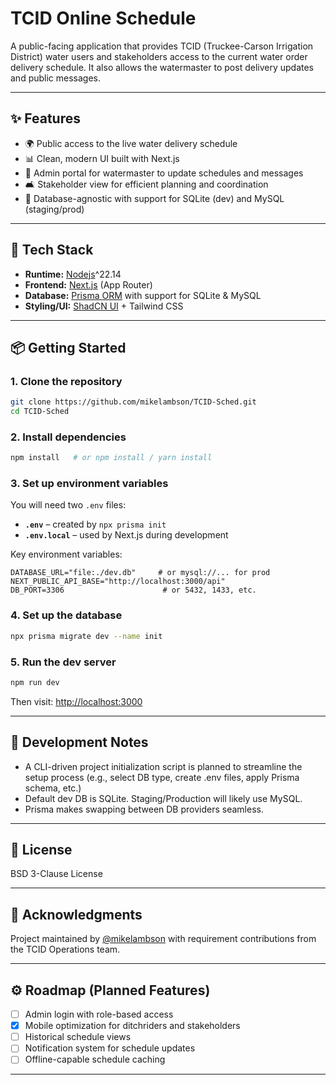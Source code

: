 # TCID Online Schedule

A public-facing application that provides TCID (Truckee-Carson Irrigation District) water users and stakeholders access to the current water order delivery schedule. It also allows the watermaster to post delivery updates and public messages.

---

## ✨ Features

- 🌍 Public access to the live water delivery schedule
- 📊 Clean, modern UI built with Next.js
- 📅 Admin portal for watermaster to update schedules and messages
- 🛋 Stakeholder view for efficient planning and coordination
- 📂 Database-agnostic with support for SQLite (dev) and MySQL (staging/prod)

---

## 🤖 Tech Stack

- **Runtime:** [Nodejs](https://nodejs.org/)^22.14
- **Frontend:** [Next.js](https://nextjs.org/) (App Router)
- **Database:** [Prisma ORM](https://www.prisma.io/) with support for SQLite & MySQL
- **Styling/UI:** [ShadCN UI](https://ui.shadcn.com/) + Tailwind CSS

---

## 📦 Getting Started

### 1. Clone the repository
```bash
git clone https://github.com/mikelambson/TCID-Sched.git
cd TCID-Sched
```

### 2. Install dependencies
```bash
npm install   # or npm install / yarn install
```

### 3. Set up environment variables
You will need two `.env` files:

- **`.env`** – created by `npx prisma init`
- **`.env.local`** – used by Next.js during development

Key environment variables:
```env
DATABASE_URL="file:./dev.db"     # or mysql://... for prod
NEXT_PUBLIC_API_BASE="http://localhost:3000/api"
DB_PORT=3306                      # or 5432, 1433, etc.
```

### 4. Set up the database
```bash
npx prisma migrate dev --name init
```

### 5. Run the dev server
```bash
npm run dev
```
Then visit: [http://localhost:3000](http://localhost:3000)

---

## 📝 Development Notes

- A CLI-driven project initialization script is planned to streamline the setup process (e.g., select DB type, create .env files, apply Prisma schema, etc.)
- Default dev DB is SQLite. Staging/Production will likely use MySQL.
- Prisma makes swapping between DB providers seamless.

---

## 📖 License
BSD 3-Clause License

---

## 📙 Acknowledgments
Project maintained by [@mikelambson](https://github.com/mikelambson) with requirement contributions from the TCID Operations team.

---

## ⚙️ Roadmap (Planned Features)
- [ ] Admin login with role-based access
- [X] Mobile optimization for ditchriders and stakeholders
- [ ] Historical schedule views
- [ ] Notification system for schedule updates
- [ ] Offline-capable schedule caching

---

